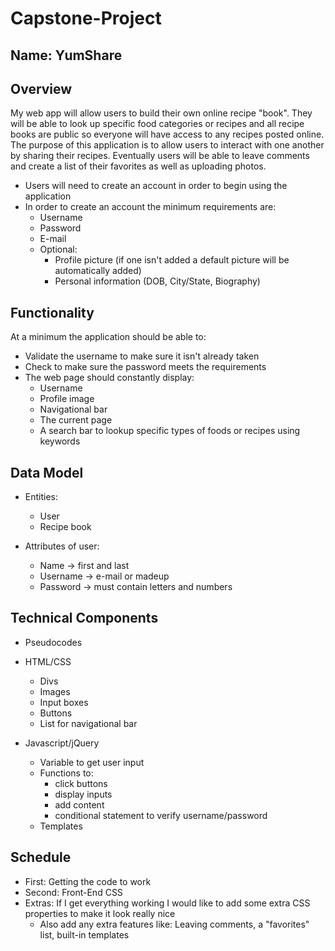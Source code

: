 # Capstone-Project


## Name: YumShare


## Overview

My web app will allow users to build their own online recipe "book". They will be able to look up specific food categories or recipes and all recipe books are public so everyone will have access to any recipes posted online. The purpose of this application is to allow users to interact with one another by sharing their recipes. Eventually users will be able to leave comments and create a list of their favorites as well as uploading photos.
* Users will need to create an account in order to begin using the application
* In order to create an account the minimum requirements are:
    * Username
    * Password
    * E-mail
    * Optional: 
        * Profile picture (if one isn't added a default picture will be automatically added)
        * Personal information (DOB, City/State, Biography)


## Functionality

At a minimum the application should be able to:
* Validate the username to make sure it isn't already taken
* Check to make sure the password meets the requirements
* The web page should constantly display:
    * Username
    * Profile image
    * Navigational bar
    * The current page
    * A search bar to lookup specific types of foods or recipes using keywords
    

## Data Model

* Entities:
    * User
    * Recipe book

* Attributes of user:
    * Name -> first and last
    * Username -> e-mail or madeup
    * Password -> must contain letters and numbers
    


## Technical Components

* Pseudocodes
* HTML/CSS
    * Divs
    * Images
    * Input boxes
    * Buttons
    * List for navigational bar

* Javascript/jQuery
    * Variable to get user input 
    * Functions to:
        * click buttons
        * display inputs
        * add content
        * conditional statement to verify username/password
    * Templates
    

## Schedule

* First: Getting the code to work
* Second: Front-End CSS
* Extras: If I get everything working I would like to add some extra CSS properties to make it look really nice
    * Also add any extra features like: Leaving comments, a "favorites" list, built-in templates
    